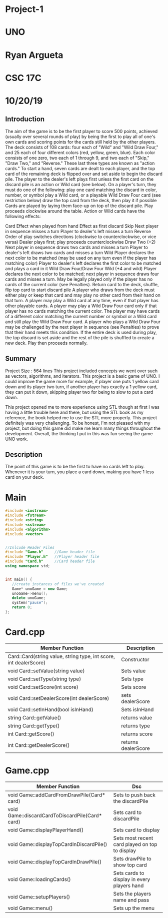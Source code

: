 # Project-1
# UNO
# Ryan Argueta
# CSC 17C
# 10/20/19

## Introduction 
The aim of the game is to be the first player to score 500 points, achieved (usually over several rounds of play) by being the first to play all of one's own cards and scoring points for the cards still held by the other players.
The deck consists of 108 cards: four each of "Wild" and "Wild Draw Four," and 25 each of four different colors (red, yellow, green, blue). Each color consists of one zero, two each of 1 through 9, and two each of "Skip," "Draw Two," and "Reverse." These last three types are known as "action cards."
To start a hand, seven cards are dealt to each player, and the top card of the remaining deck is flipped over and set aside to begin the discard pile. The player to the dealer's left plays first unless the first card on the discard pile is an action or Wild card (see below). On a player's turn, they must do one of the following:
play one card matching the discard in color, number, or symbol
play a Wild card, or a playable Wild Draw Four card (see restriction below)
draw the top card from the deck, then play it if possible
Cards are played by laying them face-up on top of the discard pile. Play proceeds clockwise around the table.
Action or Wild cards have the following effects:
 
 
  
Card
Effect when played from hand
Effect as first discard
Skip
Next player in sequence misses a turn
Player to dealer's left misses a turn
Reverse
Order of play switches directions (clockwise to counterclockwise, or vice versa)
Dealer plays first; play proceeds counterclockwise
Draw Two (+2)
Next player in sequence draws two cards and misses a turn
Player to dealer's left draws two cards and misses a turn
Wild
Player declares the next color to be matched (may be used on any turn even if the player has matching color)
Player to dealer's left declares the first color to be matched and plays a card in it
Wild Draw Four/Draw Four Wild (+4 and wild)
Player declares the next color to be matched; next player in sequence draws four cards and misses a turn. May be legally played only if the player has no cards of the current color (see Penalties).
Return card to the deck, shuffle, flip top card to start discard pile
A player who draws from the deck must either play or keep that card and may play no other card from their hand on that turn.
A player may play a Wild card at any time, even if that player has other playable cards.
A player may play a Wild Draw Four card only if that player has no cards matching the current color. The player may have cards of a different color matching the current number or symbol or a Wild card and still play the Wild Draw Four card. A player who plays a Wild Draw Four may be challenged by the next player in sequence (see Penalties) to prove that their hand meets this condition.
If the entire deck is used during play, the top discard is set aside and the rest of the pile is shuffled to create a new deck. Play then proceeds normally.

 
 
 
## Summary
Project Size : 564 lines
This project included concepts we went over such as vectors, algorithms, and iterators.
This project is a basic game of UNO.
I could improve the game more for example, if player one puts 1 yellow card down and its player two turn, if another player has exactly a 1 yellow card, they can put it down, skipping player two for being to slow to put a card down.

This project opened me to more experience using STL though at first I was having a little trouble here and there, but using the STL book as my reference, the book helped me to use the STL more properly. This project definitely was very challenging. To be honest, I'm not pleased with my project, but doing this game did make me learn many things throughout the development. Overall, the thinking I put in this was fun seeing the game UNO work.

## Description
The point of this game is to be the first to have no cards left to play. 
Whenever it is your turn, you place a card down, making you have 1 less card on your deck.
 
 
 
 # Main
 ```c++
 #include <iostream>
#include <fstream>
#include <string>
#include <sstream>
#include <algorithm>
#include <vector>


//Inlcude Header Files 
#include "Game.h"     //Game header file
#include "Player.h"   //Player header file
#include "Card.h"     //Card header file
using namespace std;


int main() {
    //create instances of files we've created
    Game* unoGame = new Game;
    unoGame->menu();
    delete unoGame;
    system("pause");
    return 0;
};
```
 


# Card.cpp
Member Function | Description |
| --------------| ---- |
| Card::Card(string value, string type, int score, int dealerScore) | Constructor |
| void Card::setValue(string value) | Sets value |
| void Card::setType(string type) | Sets type |
| void Card::setScore(int score) | Sets score |
| void Card::setDealerScore(int dealerScore) | sets dealerScore |
| void Card::setInHand(bool isInHand) | Sets isInHand |
| string Card::getValue() | returns value |
| string Card::getType() | returns type |
| int Card::getScore() | returns score |
| int Card::getDealerScore() | returns dealerScore |


# Game.cpp

Member Function | Dsc |
| -------------- | ---- |
| void Game::addCardFromDrawPile(Card* card) | Sets to push back the discardPile |
| void Game::discardCardToDiscardPile(Card* card) | Sets card to discardPile |
| void Game::displayPlayerHand() | Sets card to display |
| void Game::displayTopCardInDiscardPile() | Sets most recent card played on top to display |
| void Game::displayTopCardInDrawPile() | Sets drawPile to show top card |
| void Game::loadingCards() | Sets cards to display in every players hand |
| void Game::setupPlayers() | Sets the players name and pass|
| void Game::menu() | Sets up the menu |

